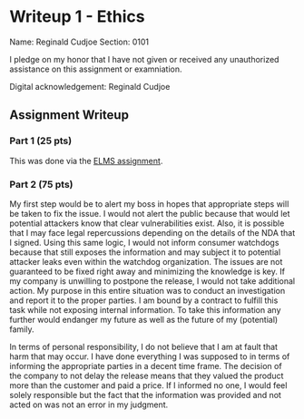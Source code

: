 Writeup 1 - Ethics
======

Name: Reginald Cudjoe
Section: 0101

I pledge on my honor that I have not given or received any unauthorized assistance on this assignment or examniation.

Digital acknowledgement: Reginald Cudjoe

## Assignment Writeup

### Part 1 (25 pts)

This was done via the [ELMS assignment](https://myelms.umd.edu/courses/1251976/assignments/4726433).

### Part 2 (75 pts)

 My first step would be to alert my boss in hopes that appropriate steps 
will be taken to fix the issue. I would not alert the public because that would let potential attackers know that clear vulnerabilities exist. Also, it is possible that I may face legal repercussions depending on the details of the NDA that I signed. Using this same logic, I would not inform consumer watchdogs because that still exposes the information and may subject it to potential attacker leaks even within the watchdog organization. The issues are not guaranteed to be fixed right away and minimizing the knowledge is key. 
   If my company is unwilling to postpone the release, I would not take additional action. My purpose in this entire situation was to conduct an investigation and report it to the proper parties. I am bound by a contract to fulfill this task while not exposing internal information. To take this information any further would endanger my future as well as the future of my (potential) family. 

   In terms of personal responsibility, I do not believe that I am at fault 
   that harm that may occur. I have done everything I was supposed to in terms of informing the appropriate parties in a decent time frame. The decision of the company to not delay the release means that they valued the product more than the customer and paid a price. If I informed no one, I would feel solely responsible but the fact that the information was provided and not acted on was not an error in my judgment. 
